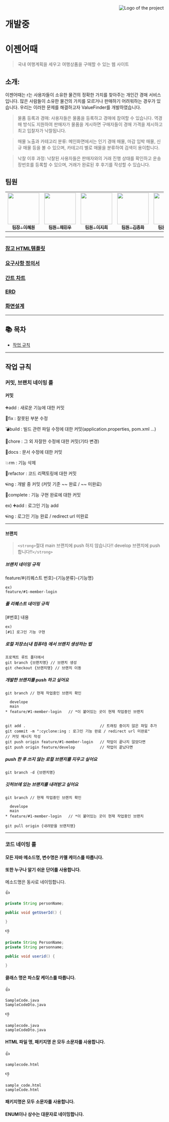 <img src="./images/logo.png" alt="Logo of the project" align="right">

# 개발중

# 이젠어때

> 국내 여행계획을 세우고 여행상품을 구매할 수 있는 웹 사이트

## 소개:

이젠어때는 r는 사용자들이 소유한 물건의 정확한 가치를 찾아주는 개인간 경매 서비스입니다. 많은 사람들이 소유한 물건의 가치를 모르거나 판매하기 어려워하는 경우가 있습니다. 우리는 이러한 문제를 해결하고자 ValueFinder를 개발하였습니다.

> 물품 등록과 경매: 사용자들은 물품을 등록하고 경매에 참여할 수 있습니다. 역경매 방식도 지원하여 판매자가 물품을 게시하면 구매자들이 경매 가격을 제시하고 최고 입찰자가 낙찰됩니다.

> 매물 노출과 카테고리 분류: 메인화면에서는 인기 경매 매물, 마감 임박 매물, 신규 매물 등을 볼 수 있으며, 카테고리 별로 매물을 분류하여 검색이 용이합니다.

> 낙찰 이후 과정: 낙찰된 사용자들은 판매자와의 거래 진행 상태를 확인하고 운송장번호를 등록할 수 있으며, 거래가 완료된 후 후기를 작성할 수 있습니다.

## 팀원

<table>
  <tbody>
    <tr>
      <td align="center"><a href="https://github.com/Lee-hye-won"><img src="https://avatars.githubusercontent.com/u/105015513?v=4" width="100px;" alt=""/><br /><sub><b>팀장 : 이혜원</b></sub></a><br /></td>
      <td align="center"><a href="https://github.com/minwoochae"><img src="https://avatars.githubusercontent.com/u/130428663?v=4" width="100px;" alt=""/><br /><sub><b>팀원 : 채민우</b></sub></a><br /></td>
      <td align="center"><a href="https://github.com/leejiheee"><img src="https://avatars.githubusercontent.com/u/130732295?v=44" width="100px;" alt=""/><br /><sub><b>팀원 : 이지희</b></sub></a><br /></td>
      <td align="center"><a href="https://github.com/jhkim1102"><img src="https://avatars.githubusercontent.com/u/130732119?v=4" width="100px;" alt=""/><br /><sub><b>팀원 : 김종화</b></sub></a><br /></td>
      <td align="center"><a href="https://github.com/JOONGHWANLEE"><img src="https://avatars.githubusercontent.com/u/130732039?v=4" width="100px;" alt=""/><br /><sub><b>팀원 : 이중환</b></sub></a><br /></td>
    </tr>
  </tbody>
</table>
<hr>

### [참고 HTML템플릿](https://themewagon.github.io/travelo/)

### [요구사항 정의서](https://docs.google.com/spreadsheets/d/150WOxxBdb120Stql9RnWlvUK_vRlqHGH37nTVox6e8Y/edit#gid=0)

### [간트 차트](https://docs.google.com/spreadsheets/d/1WsOu9WPZ1T770cEXPiNKnxmyKw5zxnEFisGoHuBn0dU/edit?pli=1#gid=1115838130)

### [ERD](https://www.erdcloud.com/d/AJECkdDa5fRg4ioaw)

### [화면설계](https://www.figma.com/file/JXdW6QzP7QEJbPIjqog2jp/Untitled?type=design&node-id=0-1&mode=design&t=Fxcg4JCad8AJw5UW-0)

<hr>

## 📚 목차

* [작업 규칙](#작업-규칙)

<hr>

## 작업 규칙

### 커밋, 브랜치 네이밍 룰

#### 커밋

➕add : 새로운 기능에 대한 커밋

🔧fix : 잘못된 부분 수정

💣build : 빌드 관련 파일 수정에 대한 커밋(application.properties, pom.xml ...)

📝chore : 그 외 자잘한 수정에 대한 커밋(기타 변경)

🔖docs : 문서 수정에 대한 커밋

💥rm : 기능 삭제

👻refactor : 코드 리팩토링에 대한 커밋

🌀ing : 개발 중 커밋 (커밋 기준 ~~ 완료 / ~~ 미완료)

🎉complete : 기능 구현 완료에 대한 커밋

ex)
➕add : 로그인 기능 add

🌀ing : 로그인 기능 완료 / redirect url 미완료

<hr>

#### 브랜치

> `<strong>`절대 main 브랜치에 push 하지 않습니다!! develop 브랜치에 push 합니다!!`</strong>`

##### 브랜치 네이밍 규칙

feature/#{리퀘스트 번호}-{기능분류}-{기능명}

```
ex)
feature/#1-member-login
```

##### 풀 리퀘스트 네이밍 규칙

[#번호] 내용

```
ex)
[#1] 로그인 기능 구현
```

##### 로컬 저장소(내 컴퓨터) 에서 브랜치 생성하는 법

```git
프로젝트 루트 폴더에서
git branch {브랜치명} // 브랜치 생성
git checkout {브랜치명} // 브랜치 이동
```

##### 개발한 브랜치를 push 하고 싶어요

```git
git branch // 현재 작업중인 브랜치 확인

  develope
  main
* feature/#1-member-login   // *이 붙어있는 곳이 현재 작업중인 브랜치


git add .                                 // 트래킹 중이지 않은 파일 추가
git commit -m ":cyclone:ing : 로그인 기능 완료 / redirect url 미완료"       // 커밋 메시지 작성
git push origin feature/#1-member-login   // 작업이 끝나지 않았다면
git push origin feature/develop           // 작업이 끝났다면
```

##### push 한 후 쓰지 않는 로컬 브랜치를 지우고 싶어요

```git
git branch -d {브랜치명}
```

##### 깃허브에 있는 브랜치를 내려받고 싶어요

```git
git branch // 현재 작업중인 브랜치 확인

  develope
  main
* feature/#1-member-login   // *이 붙어있는 곳이 현재 작업중인 브랜치

git pull origin {내려받을 브랜치명}
```

<hr>

### 코드 네이밍 룰

#### 모든 자바 메소드명, 변수명은 카멜 케이스를 따릅니다.

#### 또한 누구나 알기 쉬운 단어를 사용합니다.

메소드명은 동사로 네이밍합니다.

👍

```java
private String personName; 

public void getUserId() {

}
```

👎

```java
private String PersonName;
private String personname; 

public void userid() {

}
```

#### 클래스 명은 파스칼 케이스를 따릅니다.

👍

```text
SampleCode.java
SampleCodeDto.java
```

👎

```text
samplecode.java
sampleCodeDto.java
```

#### HTML 파일 명, 패키지명 은 모두 소문자를 사용합니다.

👍

```text
samplecode.html
```

👎

```text
sample_code.html
sampleCode.html
```

#### 패키지명은 모두 소문자를 사용합니다.

#### ENUM이나 상수는 대문자로 네이밍합니다.
